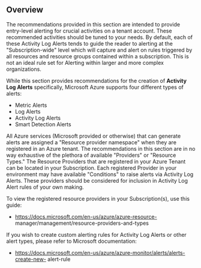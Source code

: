 ## Overview

The recommendations provided in this section are intended to provide entry-level alerting for crucial activities on a tenant account. These recommended activities should be tuned to your needs. By default, each of these Activity Log Alerts tends to guide the reader to alerting at the "Subscription-wide" level which will capture and alert on rules triggered by all resources and resource groups contained within a subscription. This is not an ideal rule set for Alerting within larger and more complex organizations.

While this section provides recommendations for the creation of **Activity Log Alerts** specifically, Microsoft Azure supports four different types of alerts:

- Metric Alerts
- Log Alerts
- Activity Log Alerts
- Smart Detection Alerts

All Azure services (Microsoft provided or otherwise) that can generate alerts are assigned a "Resource provider namespace" when they are registered in an Azure tenant. The recommendations in this section are in no way exhaustive of the plethora of available "Providers" or "Resource Types." The Resource Providers that are registered in your Azure Tenant can be located in your Subscription. Each registered Provider in your environment may have available "Conditions" to raise alerts via Activity Log Alerts. These providers should be considered for inclusion in Activity Log Alert rules of your own making.

To view the registered resource providers in your Subscription(s), use this guide:

- https://docs.microsoft.com/en-us/azure/azure-resource- manager/management/resource-providers-and-types

If you wish to create custom alerting rules for Activity Log Alerts or other alert types, please refer to Microsoft documentation:

- https://docs.microsoft.com/en-us/azure/azure-monitor/alerts/alerts-create-new- alert-rule
